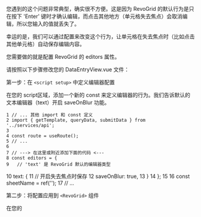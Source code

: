您遇到的这个问题非常典型，确实很不方便。这是因为 RevoGrid 的默认行为是只在按下 'Enter' 键时才确认编辑，而点击其他地方（单元格失去焦点）会取消编辑，所以您输入的值就丢失了。

  幸运的是，我们可以通过配置来改变这个行为，让单元格在失去焦点时（比如点击其他单元格）自动保存编辑内容。

  您需要做的就是配置 RevoGrid 的 editors 属性。

  请按照以下步骤修改您的 DataEntryView.vue 文件：

  第一步：在 `<script setup>` 中定义编辑器配置

  在您的 script区域，添加一个新的 const 来定义编辑器的行为。我们告诉默认的文本编辑器（text）开启 saveOnBlur 功能。

    1 // ... 其他 import 和 const 定义
    2 import { getTemplate, queryData, submitData } from '../services/api';
    3 
    4 const route = useRoute();
    5 // ...
    6 
    7 // ---> 在这里或附近添加下面的代码 <---
    8 const editors = {
    9   // 'text' 是 RevoGrid 默认的编辑器类型
   10   text: {
   11     // 开启失去焦点时保存
   12     saveOnBlur: true,
   13   }
   14 };
   15
   16 const sheetName = ref('');
   17 // ...

  第二步：将配置应用到 `<RevoGrid>` 组件

  在您的 <template> 中，将上面定义的 editors 对象通过 prop 传递给 <RevoGrid> 组件。

    1 <RevoGrid
    2   :row-headers="true"
    3   :hide-attribution="true"
    4   :stretch="true"
    5   :auto-size-column="false"
    6   :row-size="30"
    7   :resize="true"
    8   :range="true"
    9   :editors="editors"  // <--- 添加这一行
   10   :columns="gridColumns"
   11   :source="gridSource"
   12   style="height: 60vh; width: 100%;"
   13   @afteredit="handleAfterEdit"
   14   @afterEdit="handleAfterEdit"
   15 />

  工作原理：

  通过这个配置，我们告诉 RevoGrid：“对于所有使用默认文本编辑器的单元格，请开启 saveOnBlur 功能。”

  这样一来，当您输入内容后，无论您是按 Enter 键还是直接点击其他单元格，编辑器都会先“保存”它的值。这个“保存”动作会正确地触发您已经写好的 @afteredit 事件，从而执行您的 
  handleAfterEdit 函数来更新数据模型，数据就不会再丢失了。